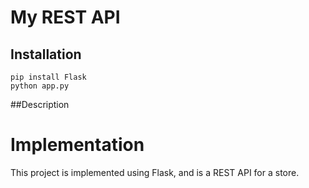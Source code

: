 # My REST API

## Installation

```
pip install Flask
python app.py
```

##Description


# Implementation

This project is implemented using Flask, and is a REST API for a store.
